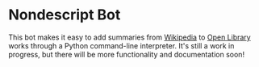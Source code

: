 # Nondescript Bot

This bot makes it easy to add summaries from [Wikipedia](https://wikipedia.org) to [Open Library](http://openlibrary.org) works through a Python command-line interpreter. It's still a work in progress, but there will be more functionality and documentation soon!
